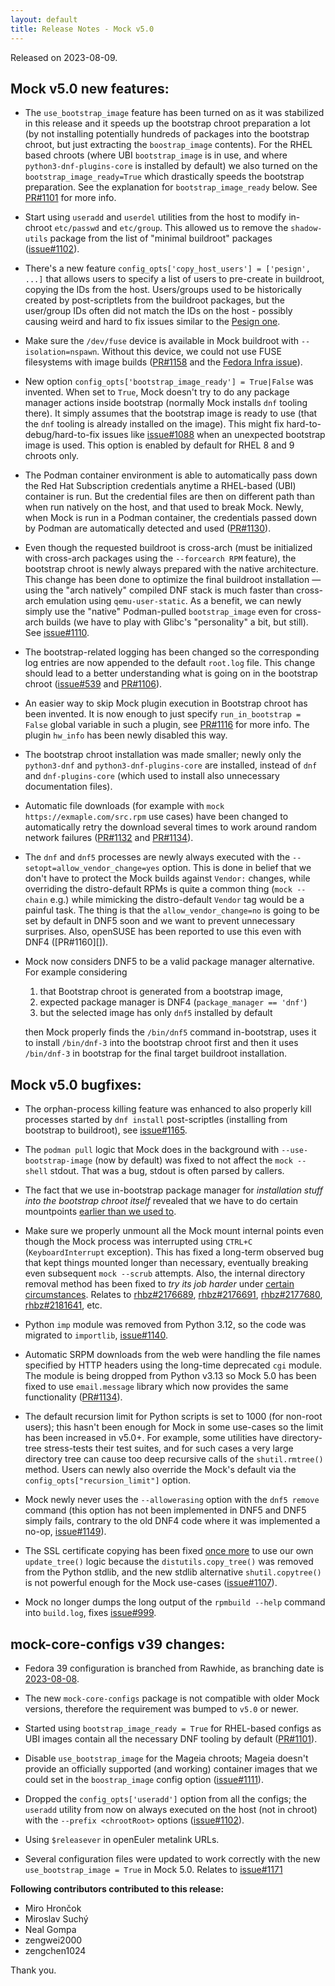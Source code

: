 ```yaml
---
layout: default
title: Release Notes - Mock v5.0
---
```


Released on 2023-08-09.

## Mock v5.0 new features:

- The `use_bootstrap_image` feature has been turned on as it was stabilized in
  this release and it speeds up the bootstrap chroot preparation a lot
  (by not installing potentially hundreds of packages into the bootstrap chroot,
  but just extracting the `boostrap_image` contents).  For the RHEL based chroots
  (where UBI `bootstrap_image` is in use, and where `python3-dnf-plugins-core`
  is installed by default) we also turned on the `bootstrap_image_ready=True`
  which drastically speeds the bootstrap preparation.  See the explanation for
  `bootstrap_image_ready` below.  See [PR#1101][] for more info.

- Start using `useradd` and `userdel` utilities from the host to modify
  in-chroot `etc/passwd` and `etc/group`.  This allowed us to remove
  the `shadow-utils` package from the list of "minimal buildroot" packages
  ([issue#1102][]).

- There's a new feature `config_opts['copy_host_users'] = ['pesign', ...]` that
  allows users to specify a list of users to pre-create in buildroot, copying
  the IDs from the host.  Users/groups used to be historically created by
  post-scriptlets from the buildroot packages, but the user/group IDs often did
  not match the IDs on the host - possibly causing weird and hard to fix issues
  similar to the [Pesign one][issue#1091].

- Make sure the `/dev/fuse` device is available in Mock buildroot with
  `--isolation=nspawn`.  Without this device, we could not use FUSE filesystems
  with image builds ([PR#1158][] and the [Fedora Infra issue][fuseInfra]).

- New option `config_opts['bootstrap_image_ready'] = True|False` was invented.
  When set to `True`, Mock doesn't try to do any package manager actions inside
  bootstrap (normally Mock installs `dnf` tooling there).  It simply assumes
  that the bootstrap image is ready to use (that the `dnf` tooling is already
  installed on the image).  This might fix hard-to-debug/hard-to-fix issues like
  [issue#1088][] when an unexpected bootstrap image is used. This option is
  enabled by default for RHEL 8 and 9 chroots only.

- The Podman container environment is able to automatically pass down the Red
  Hat Subscription credentials anytime a RHEL-based (UBI) container is run.  But
  the credential files are then on different path than when run natively on
  the host, and that used to break Mock.  Newly, when Mock is run in a Podman
  container, the credentials passed down by Podman are automatically detected
  and used ([PR#1130][]).

- Even though the requested buildroot is cross-arch (must be initialized with
  cross-arch packages using the `--forcearch RPM` feature), the bootstrap chroot
  is newly always prepared with the native architecture.  This change has been
  done to optimize the final buildroot installation — using the "arch natively"
  compiled DNF stack is much faster than cross-arch emulation using
  `qemu-user-static`.  As a benefit, we can newly simply use the "native"
  Podman-pulled `bootstrap_image` even for cross-arch builds (we have to play
  with Glibc's "personality" a bit, but still).  See [issue#1110][].

- The bootstrap-related logging has been changed so the corresponding log
  entries are now appended to the default `root.log` file.  This change should
  lead to a better understanding what is going on in the bootstrap chroot
  ([issue#539][] and [PR#1106][]).

- An easier way to skip Mock plugin execution in Bootstrap chroot has been
  invented.  It is now enough to just specify `run_in_bootstrap = False` global
  variable in such a plugin, see [PR#1116][] for more info.  The plugin
  `hw_info` has been newly disabled this way.

- The bootstrap chroot installation was made smaller;  newly only the
  `python3-dnf` and `python3-dnf-plugins-core` are installed, instead of `dnf`
  and `dnf-plugins-core` (which used to install also unnecessary documentation
  files).

- Automatic file downloads (for example with `mock https://exmaple.com/src.rpm`
  use cases) have been changed to automatically retry the download several times
  to work around random network failures ([PR#1132][] and [PR#1134][]).

- The `dnf` and `dnf5` processes are newly always executed with the
  `--setopt=allow_vendor_change=yes` option.  This is done in belief that we
  don't have to protect the Mock builds against `Vendor:` changes, while
  overriding the distro-default RPMs is quite a common thing (`mock --chain`
  e.g.) while mimicking the distro-default `Vendor` tag would be a painful task.
  The thing is that the `allow_vendor_change=no` is going to be set by default
  in DNF5 soon and we want to prevent unnecessary surprises.  Also, openSUSE has
  been reported to use this even with DNF4 ([PR#1160][]).

- Mock now considers DNF5 to be a valid package manager alternative.  For
  example considering

    1. that Bootstrap chroot is generated from a bootstrap image,
    2. expected package manager is DNF4 (`package_manager == 'dnf'`)
    3. but the selected image has only `dnf5` installed by default

  then Mock properly finds the `/bin/dnf5` command in-bootstrap, uses it to
  install `/bin/dnf-3` into the bootstrap chroot first and then it uses
  `/bin/dnf-3` in bootstrap for the final target buildroot installation.


## Mock v5.0 bugfixes:

- The orphan-process killing feature was enhanced to also properly kill
  processes started by `dnf install` post-scriptles (installing from bootstrap
  to buildroot), see [issue#1165][].

- The `podman pull` logic that Mock does in the background with
  `--use-bootstrap-image` (now by default) was fixed to not affect the
  `mock --shell` stdout.  That was a bug, stdout is often parsed by callers.

- The fact that we use in-bootstrap package manager for *installation stuff into
  the bootstrap chroot itself* revealed that we have to do certain mountpoints
  [earlier than we used to][PR#1167].

- Make sure we properly unmount all the Mock mount internal points even though
  the Mock process was interrupted using `CTRL+C` (`KeyboardInterrupt`
  exception).  This has fixed a long-term observed bug that kept things mounted
  longer than necessary, eventually breaking even subsequent `mock --scrub`
  attempts.  Also, the internal directory removal method has been fixed to
  *try its job harder* under [certain circumstances][PR#1058]. Relates to
  [rhbz#2176689][], [rhbz#2176691][], [rhbz#2177680][], [rhbz#2181641][], etc.

- Python `imp` module was removed from Python 3.12, so the code was migrated to
  `importlib`, [issue#1140][].

- Automatic SRPM downloads from the web were handling the file names specified
  by HTTP headers using the long-time deprecated `cgi` module.  The module is
  being dropped from Python v3.13 so Mock 5.0 has been fixed to use
  `email.message` library which now provides the same functionality
  ([PR#1134][]).

- The default recursion limit for Python scripts is set to 1000 (for non-root
  users); this hasn't been enough for Mock in some use-cases so the limit has
  been increased in v5.0+.  For example, some utilities have directory-tree
  stress-tests their test suites, and for such cases a very large directory tree
  can cause too deep recursive calls of the `shutil.rmtree()` method.  Users
  can newly also override the Mock's default via the
  `config_opts["recursion_limit"]` option.

- Mock newly never uses the `--allowerasing` option with the `dnf5 remove`
  command (this option has not been implemented in DNF5 and DNF5 simply fails,
  contrary to the old DNF4 code where it was implemented a no-op,
  [issue#1149][]).

- The SSL certificate copying has been fixed [once more][PR#1113] to use our own
  `update_tree()` logic because the `distutils.copy_tree()` was removed from the
  Python stdlib, and the new stdlib alternative `shutil.copytree()` is not
  powerful enough for the Mock use-cases ([issue#1107][]).

- Mock no longer dumps the long output of the `rpmbuild --help` command into
  `build.log`, fixes [issue#999][].

## mock-core-configs v39 changes:

- Fedora 39 configuration is branched from Rawhide, as branching date
  is [2023-08-08](https://fedorapeople.org/groups/schedule/f-39/f-39-all-tasks.html).

- The new `mock-core-configs` package is not compatible with older Mock
  versions, therefore the requirement was bumped to `v5.0` or newer.

- Started using `bootstrap_image_ready = True` for RHEL-based configs as UBI
  images contain all the necessary DNF tooling by default ([PR#1101][]).

- Disable `use_bootstrap_image` for the Mageia chroots;  Mageia doesn't provide
  an officially supported (and working) container images that we could set in
  the `boostrap_image` config option ([issue#1111][]).

- Dropped the `config_opts['useradd']` option from all the configs; the
  `useradd` utility from now on always executed on the host (not in chroot) with
  the `--prefix <chrootRoot>` options ([issue#1102][]).

- Using `$releasever` in openEuler metalink URLs.

- Several configuration files were updated to work correctly with the new
  `use_bootstrap_image = True` in Mock 5.0.  Relates to [issue#1171][]


**Following contributors contributed to this release:**

 * Miro Hrončok
 * Miroslav Suchý
 * Neal Gompa
 * zengwei2000
 * zengchen1024

Thank you.

[PR#1058]: https://github.com/rpm-software-management/mock/pull/1058
[PR#1101]: https://github.com/rpm-software-management/mock/pull/1101
[PR#1106]: https://github.com/rpm-software-management/mock/pull/1106
[PR#1113]: https://github.com/rpm-software-management/mock/pull/1113
[PR#1116]: https://github.com/rpm-software-management/mock/pull/1116
[PR#1130]: https://github.com/rpm-software-management/mock/pull/1130
[PR#1132]: https://github.com/rpm-software-management/mock/pull/1132
[PR#1134]: https://github.com/rpm-software-management/mock/pull/1134
[PR#1158]: https://github.com/rpm-software-management/mock/pull/1158
[PR#1158]: https://github.com/rpm-software-management/mock/pull/1160
[PR#1167]: https://github.com/rpm-software-management/mock/pull/1167
[issue#539]: https://github.com/rpm-software-management/mock/issues/539
[issue#999]: https://github.com/rpm-software-management/mock/issues/999
[issue#1088]: https://github.com/rpm-software-management/mock/issues/1088
[issue#1091]: https://github.com/rpm-software-management/mock/issues/1091
[issue#1102]: https://github.com/rpm-software-management/mock/issues/1102
[issue#1107]: https://github.com/rpm-software-management/mock/issues/1107
[issue#1110]: https://github.com/rpm-software-management/mock/issues/1110
[issue#1111]: https://github.com/rpm-software-management/mock/issues/1111
[issue#1140]: https://github.com/rpm-software-management/mock/issues/1140
[issue#1149]: https://github.com/rpm-software-management/mock/issues/1149
[issue#1165]: https://github.com/rpm-software-management/mock/issues/1165
[issue#1171]: https://github.com/rpm-software-management/mock/issues/1171
[rhbz#2176689]: https://bugzilla.redhat.com/2176689
[rhbz#2176691]: https://bugzilla.redhat.com/2176691
[rhbz#2177680]: https://bugzilla.redhat.com/2177680
[rhbz#2181641]: https://bugzilla.redhat.com/2181641
[fuseInfra]: https://pagure.io/fedora-infrastructure/issue/11420
